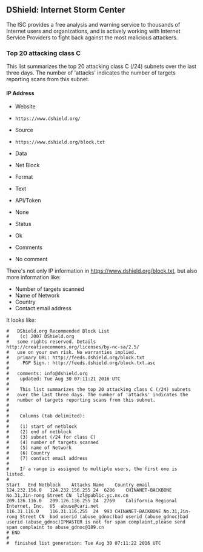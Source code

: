 ## DShield: Internet Storm Center

The ISC provides a free analysis and warning service to thousands of Internet
users and organizations, and is actively working with Internet Service Providers
to fight back against the most malicious attackers.

### Top 20 attacking class C

This list summarizes the top 20 attacking class C (/24) subnets over the last
three days. The number of 'attacks' indicates the number of targets reporting
scans from this subnet.

#### IP Address
>
* Website
 - `https://www.dshield.org/`
* Source
 - `https://www.dshield.org/block.txt`
* Data
 - Net Block
* Format
 - Text
* API/Token
 - None
* Status
 - Ok
* Comments
 - No comment

There's not only IP information in https://www.dshield.org/block.txt, but also more information like:

* Number of targets scanned
* Name of Network
* Country
* Contact email address

It looks like:

	#   DShield.org Recommended Block List 
	#    (c) 2007 DShield.org
	#   some rights reserved. Details http://creativecommons.org/licenses/by-nc-sa/2.5/
	#   use on your own risk. No warranties implied.
	#   primary URL: http://feeds.dshield.org/block.txt
	#     PGP Sign.: http://feeds.dshield.org/block.txt.asc
	#
	#   comments: info@dshield.org
	#    updated: Tue Aug 30 07:11:21 2016 UTC
	#   
	#    This list summarizes the top 20 attacking class C (/24) subnets
	#   over the last three days. The number of 'attacks' indicates the 
	#   number of targets reporting scans from this subnet.
	#
	#
	#    Columns (tab delimited):
	#
	#    (1) start of netblock  
	#    (2) end of netblock
	#    (3) subnet (/24 for class C)
	#    (4) number of targets scanned
	#    (5) name of Network 
	#    (6) Country
	#    (7) contact email address
	#
	#    If a range is assigned to multiple users, the first one is listed. 
	#     
	Start	End	Netblock	Attacks	Name	Country	email
	124.232.156.0	124.232.156.255	24	6286	CHINANET-BACKBONE No.31,Jin-rong Street	CN	lzl@public.yc.nx.cn
	209.126.136.0	209.126.136.255	24	2769	California Regional Internet, Inc.	US	abuse@cari.net
	116.31.116.0	116.31.116.255	24	993	CHINANET-BACKBONE No.31,Jin-rong Street	CN	bad userid (abuse_gdnoc)bad userid (abuse_gdnoc)bad userid (abuse_gdnoc)IPMASTER is not for spam complaint,please send spam complaint to abuse_gdnoc@189.cn
	# END
	#
	#  finished list generation: Tue Aug 30 07:11:22 2016 UTC